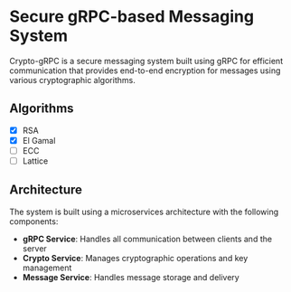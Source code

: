 # Secure gRPC-based Messaging System

Crypto-gRPC is a secure messaging system built using gRPC for efficient communication that provides end-to-end encryption for messages using various cryptographic algorithms. 

## Algorithms

- [x] RSA
- [x] El Gamal
- [ ] ECC
- [ ] Lattice

## Architecture

The system is built using a microservices architecture with the following components:

- **gRPC Service**: Handles all communication between clients and the server
- **Crypto Service**: Manages cryptographic operations and key management
- **Message Service**: Handles message storage and delivery
